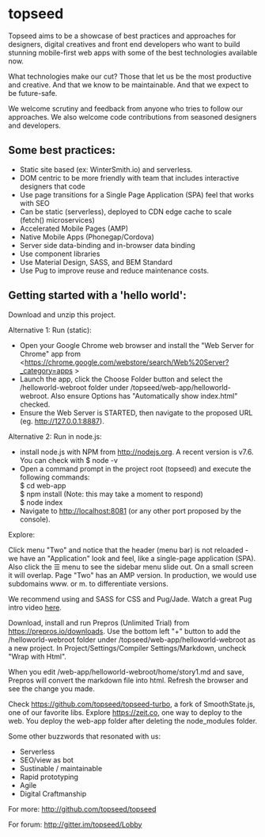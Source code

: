 # topseed

Topseed aims to be a showcase of best practices and approaches for designers, digital creatives and front end developers
who want to build stunning mobile-first web apps with some of the best technologies available now.

What technologies make our cut? Those that let us be the most
productive and creative. And that we know to be maintainable. And that we expect 
to be future-safe.

We welcome scrutiny and feedback from anyone who tries to follow our approaches. 
We also welcome code contributions from seasoned designers and developers.

## Some best practices:
- Static site based (ex: WinterSmith.io) and serverless.
- DOM centric to be more friendly with team that includes interactive designers that code
- Use page transitions for a Single Page Application (SPA) feel that works with SEO
- Can be static (serverless), deployed to CDN edge cache to scale (fetch() microservices)
- Accelerated Mobile Pages (AMP)
- Native Mobile Apps (Phonegap/Cordova) 
- Server side data-binding and in-browser data binding
- Use component libraries
- Use Material Design, SASS, and BEM Standard
- Use Pug to improve reuse and reduce maintenance costs.

## Getting started with a 'hello world':

Download and unzip this project.

Alternative 1: Run (static):
- Open your Google Chrome web browser and install the "Web Server for Chrome" app from <https://chrome.google.com/webstore/search/Web%20Server?_category=apps >
- Launch the app, click the Choose Folder button and select the /helloworld-webroot folder under /topseed/web-app/helloworld-webroot. Also ensure Options has "Automatically show index.html" checked. 
- Ensure the Web Server is STARTED, then navigate to the proposed URL (eg. <http://127.0.0.1:8887>). 

Alternative 2: Run in node.js:
- install node.js with NPM from <http://nodejs.org>. A recent version is v7.6. You can check with $ node -v
- Open a command prompt in the project root (topseed) and execute the following commands:  
$ cd web-app  
$ npm install (Note: this may take a moment to respond)  
$ node index    
- Navigate to <http://localhost:8081> (or any other port proposed by the console). 

Explore:

Click menu "Two" and notice that the header (menu bar) is not reloaded - we have an "Application" look and feel, like a single-page application (SPA). Also click the ☰ menu to see the sidebar menu slide out. On a small screen it will overlap. Page "Two" has an AMP version. In production, we would use subdomains www. or m. to differentiate versions.

We recommend using and SASS for CSS and Pug/Jade. Watch a great Pug intro video [here](<http://youtu.be/wzAWI9h3q18>).

Download, install and run Prepros (Unlimited Trial) from <https://prepros.io/downloads>. Use the bottom left "+" button to add the /helloworld-webroot folder under /topseed/web-app/helloworld-webroot as a new project. In Project/Settings/Compiler Settings/Markdown, uncheck "Wrap with Html". 

When you edit /web-app/helloworld-webroot/home/story1.md and save, Prepros will convert the markdown file into html. Refresh the browser and see the change you made.

Check <https://github.com/topseed/topseed-turbo>, a fork of SmoothState.js, one of our favorite libs.
Explore <https://zeit.co>, one way to deploy to the web. You deploy the web-app folder after deleting the node_modules folder.

Some other buzzwords that resonated with us:
- Serverless
- SEO/view as bot
- Sustinable / maintainable
- Rapid prototyping
- Agile
- Digital Craftmanship

For more: <http://github.com/topseed/topseed>

For forum: <http://gitter.im/topseed/Lobby>


